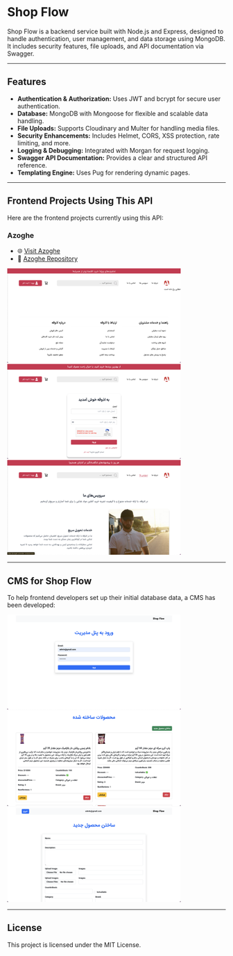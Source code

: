 # Shop Flow

Shop Flow is a backend service built with Node.js and Express, designed to handle authentication, user management, and data storage using MongoDB. It includes security features, file uploads, and API documentation via Swagger.

---

## Features
- **Authentication & Authorization:** Uses JWT and bcrypt for secure user authentication.
- **Database:** MongoDB with Mongoose for flexible and scalable data handling.
- **File Uploads:** Supports Cloudinary and Multer for handling media files.
- **Security Enhancements:** Includes Helmet, CORS, XSS protection, rate limiting, and more.
- **Logging & Debugging:** Integrated with Morgan for request logging.
- **Swagger API Documentation:** Provides a clear and structured API reference.
- **Templating Engine:** Uses Pug for rendering dynamic pages.

---

## Frontend Projects Using This API
Here are the frontend projects currently using this API:

### Azoghe
- 🌐 [Visit Azoghe](https://azogeh.onrender.com) 
- 🔗 [Azoghe Repository](https://github.com/m-mohammad-d/azogeh)
<p>
  <img src="azoghe1.png" alt="Azoghe Screenshot 1" width="400"/>
  <img src="azoghe2.png" alt="Azoghe Screenshot 2" width="400"/>
  <img src="azoghe3.png" alt="Azoghe Screenshot 3" width="400"/>
</p>

---

## CMS for Shop Flow
To help frontend developers set up their initial database data, a CMS has been developed:

<p>
  <img src="cms1.png" alt="CMS Screenshot 1" width="400"/>
  <img src="cms2.png" alt="CMS Screenshot 2" width="400"/>
  <img src="cms3.png" alt="CMS Screenshot 3" width="400"/>
</p>

---

## License
This project is licensed under the MIT License.

